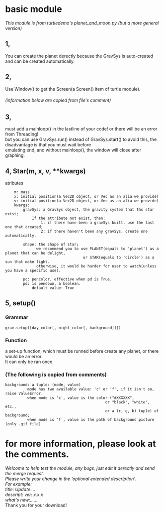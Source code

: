 # basic module
_This module is from turtledemo's planet_and_moon.py (but a more general version)_

## 1,
You can create the planet derectly because the GravSys is auto-created and can be created automatically.  
## 2,
Use Window() to get the Screen(a Screen() item of turtle module).

  ###### _(information below are copied from file's comment)_
## 3, 
   must add a mainloop() in the lastline of your code! or there will be an error from Threading!  
   but you can use GravSys.run() instead of GravSys.start() to avoid this, the disadvantage is that you must wait before  
   emulating end, and without mainloop(), the window will close after graphing.  
## 4, Star(m, x, v, **kwargs)  
atributes
```
    m: mass
    x: initial position(a Vec2D object, or Vec as an alia we provide)  
    v: initial position(a Vec2D object, or Vec as an alia we provide)  
    kwargs:  
        gravSys: a GravSys object, the gravity system that ths star exist;  
            If the attribute not exist, then:  
                1: if there have been a gravSys built, use the last one that created;  
                2: if there haven't been any gravSys, create one automatically.  

        shape: the shape of star;  
              we recommend you to use PLANET(equals to 'planet') as a planet that can be delight,  
                                   or STAR(equals to 'circle') as a sun that make light.   
              otherwise, it would be harder for user to watch(unless you have a specific use).  

        pc: pencolor, effective when pd is True.  
        pd: is pendown, a boolean.  
            default value: True  
```

## 5, setup()
### Grammar
`grav.setup([day_color[, night_color[, background]]])`
### Function
a set-up function, which must be runned before create any planet, or there would be an error.  
It can only be ran once.
### (The following is copied from comments)
```
background: a tuple: (mode, value)
          mode has two available value: 'c' or 'f', if it isn't so, raise ValueError.
          when mode is 'c', value is the color ("#XXXXXX",
                                             or "black", "white", etc.,
                                             or a (r, g, b) tuple) of background;
          when mode is 'f', value is the path of background picture (only .gif file)
```

# for more information, please look at the comments.
_Welcome to help test the module, any bugs, just edit it derectly and send the merge request.  
Please write your change in the 'optional extended description'.  
For example:  
title: Update ...  
descript: ver: x.x.x  
          what's new:......_  
Thank you for your download!
